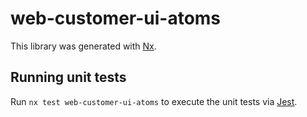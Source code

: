 # web-customer-ui-atoms

This library was generated with [Nx](https://nx.dev).

## Running unit tests

Run `nx test web-customer-ui-atoms` to execute the unit tests via [Jest](https://jestjs.io).
